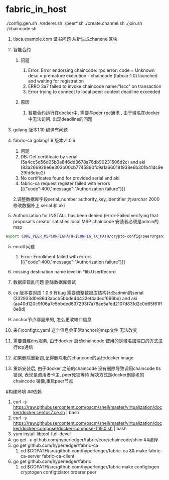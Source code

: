 # fabric_in_host
./config.gen.sh
./orderer.sh
./peer*.sh
./create.channel.sh
./join.sh
./chaincode.sh


1. tlsca.example.com 证书问题 从新生成chanenel区块
2. 智能合约
    1. 问题
        1. Error: Error endorsing chaincode: rpc error: code = Unknown desc = premature execution - chaincode (fabcar:1.0) launched and waiting for registration
        2. ERRO 3a7 failed to invoke chaincode name:"lscc"  on transaction 
        3. Error trying to connect to local peer: context deadline exceeded


    2. 原因
        1. 智能合约运行在docker中, 需要与peer rpc通讯 , 由于域名在docker中无法访问. 出现deadline的问题
        
3. golang 版本1.10 编译有问题
4. fabric-ca golang1.9 版本v1.0.6
    
    1. 问题 
      1. DB: Get certificate by serial (5a4cc5d56d05b3a846dd3678a76db90231506d2c) and aki (83a266928e6e303b00cb7745890fc9a1a660181938e6b301b41dc9e29fd6ebe2)
      2. No certificates found for provided serial and aki
      3. fabric-ca request register failed with errors [[{"code":400,"message":"Authorization failure"}]]
       
    2.调整数据库字段serial_number authority_key_identifier 为varchar 2000 修改数据补上 serial 和 aki
5. Authorization for INSTALL has been denied (error-Failed verifying that proposal's creator satisfies local MSP
    chaincode 安装者必须是admin的msp
```bash
export CORE_PEER_MSPCONFIGPATH=$CONFIG_TX_PATH/crypto-config/peerOrganizations/org1.example.com/users/Admin@org1.example.com/msp

```

5. enroll 问题
    1. Error: Enrollment failed with errors [[{"code":400,"message":"Authorization failure"}]]
  2.  missing destination name level in *lib.UserRecord
  3.  数据库错乱问题 删除数据库尝试
  4.  ca 版本要对应 1.0.6 有bug
      需要调整数据库结构补全admin的serial (332933d0e86d3abcb5bbde44432ef4adecf666bd) and aki (aa40d120c9f06a7e5bbded637293f7a78ae5afed2107d83fd2c0d65f61ff8e8d)

6. anchor节点哪里来的, 怎么更改端口信息
  1. 来自configtx.yaml 这个信息会正常anchor的msp文件 无法改变
7. 需要自建dns服务, 由于docker 启动chaincode 使用的是域名加端口的方式进行tcp通信

8. 如果删除重新跑,记得删除老的chancode的运行docker image
9. 重新安装后, 由于docker 之前的chaincode 没有删除导致调用chaincode tls 错误, 表现是调用者卡主, peer死锁等待
    解决方式是docker删除老的chaincode 镜像,重启peer节点

#构建环境
 ##依赖
 1. curl -s https://raw.githubusercontent.com/oscm/shell/master/virtualization/docker/docker.centos7.ce.sh | bash 
 2.  curl -s https://raw.githubusercontent.com/oscm/shell/master/virtualization/docker/docker-compose/docker-compose-1.19.0.sh | bash 
 3. yum install libtool-ltdl-devel
 4. go get -u github.com/hyperledger/fabric/core/chaincode/shim
 ##编译
 1. go get github.com/hyperledger/fabric-ca
    1. cd $GOPATH/src/github.com/hyperledger/fabric-ca && make fabric-ca-server fabric-ca-client
 2. go get github.com/hyperledger/fabric
    1. cd $GOPATH/src/github.com/hyperledger/fabric make configtxgen cryptogen configtxlator orderer peer
